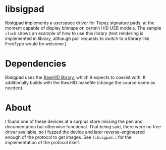 libsigpad
==========

libsigpad implements a userspace driver for Topaz signature pads, at the moment capable of display bitmaps on certain HID USB models. The sample `clock` shows an example of how to use this library (text rendering is implemented in library, although pull requests to switch to a library like FreeType would be welcome.)

Dependencies
==========

libsigpad uses the [RawHID library](http://www.pjrc.com/teensy/rawhid.html), which it expects to coexist with. It additionally builds with the RawHID makefile (change the source name as needed).

About
==========

I found one of these devices at a surplus store missing the pen and documentation but otherwise functional. That being said, there were no free driver available, so I fuzzed the device and later reverse-engineered enough of the protocol to get images. See `libsigpad.c` for the implementation of the protocol itself.
